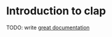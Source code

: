 # Introduction to clap

TODO: write [great documentation](http://jacobian.org/writing/what-to-write/)
